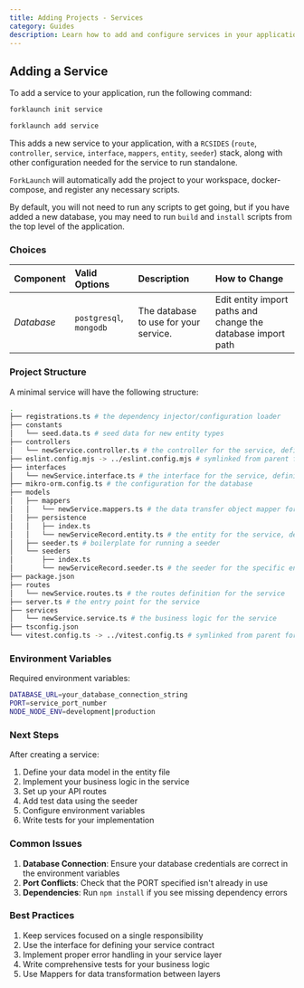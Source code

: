 ```yaml
---
title: Adding Projects - Services
category: Guides
description: Learn how to add and configure services in your application.
---
```


## Adding a Service

To add a service to your application, run the following command:

<CodeTabs type="instantiate">
  <Tab title="init">

  ```bash
  forklaunch init service
  ```

  </Tab>
  <Tab title="add">

  ```bash
  forklaunch add service
  ```

  </Tab>
</CodeTabs>

This adds a new service to your application, with a `RCSIDES` (`route`, `controller`, `service`, `interface`, `mappers`, `entity`, `seeder`) stack, along with other configuration needed for the service to run standalone.

`ForkLaunch` will automatically add the project to your workspace, docker-compose, and register any necessary scripts.

By default, you will not need to run any scripts to get going, but if you have added a new database, you may need to run `build` and `install` scripts from the top level of the application.

### Choices

| Component  | Valid Options           | Description                           | How to Change                                                |
| :--------- | :---------------------- | :------------------------------------ | :----------------------------------------------------------- |
| _Database_ | `postgresql`, `mongodb` | The database to use for your service. | Edit entity import paths and change the database import path |

### Project Structure

A minimal service will have the following structure:

```bash
.
├── registrations.ts # the dependency injector/configuration loader
├── constants
│   └── seed.data.ts # seed data for new entity types
├── controllers
│   └── newService.controller.ts # the controller for the service, defining the API handlers
├── eslint.config.mjs -> ../eslint.config.mjs # symlinked from parent for consistency
├── interfaces
│   └── newService.interface.ts # the interface for the service, defining the business logic contract
├── mikro-orm.config.ts # the configuration for the database
├── models
│   ├── mappers
│   │   └── newService.mappers.ts # the data transfer object mapper for mapping between DTOs and entities
│   ├── persistence
│   │   ├── index.ts
│   │   └── newServiceRecord.entity.ts # the entity for the service, defining the database schema
│   ├── seeder.ts # boilerplate for running a seeder
│   └── seeders
│       ├── index.ts
│       └── newServiceRecord.seeder.ts # the seeder for the specific entity (boilerplate)
├── package.json
├── routes
│   └── newService.routes.ts # the routes definition for the service
├── server.ts # the entry point for the service
├── services
│   └── newService.service.ts # the business logic for the service
├── tsconfig.json
└── vitest.config.ts -> ../vitest.config.ts # symlinked from parent for consistency
```

### Environment Variables

Required environment variables:
```bash
DATABASE_URL=your_database_connection_string
PORT=service_port_number
NODE_NODE_ENV=development|production
```

### Next Steps

After creating a service:
1. Define your data model in the entity file
2. Implement your business logic in the service
3. Set up your API routes
4. Add test data using the seeder
5. Configure environment variables
6. Write tests for your implementation

### Common Issues

1. **Database Connection**: Ensure your database credentials are correct in the environment variables
2. **Port Conflicts**: Check that the PORT specified isn't already in use
3. **Dependencies**: Run `npm install` if you see missing dependency errors

### Best Practices

1. Keep services focused on a single responsibility
2. Use the interface for defining your service contract
3. Implement proper error handling in your service layer
4. Write comprehensive tests for your business logic
5. Use Mappers for data transformation between layers
